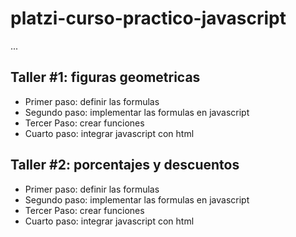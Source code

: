 # platzi-curso-practico-javascript

...

## Taller #1: figuras geometricas

- Primer paso: definir las formulas
- Segundo paso: implementar las formulas en javascript
- Tercer Paso: crear funciones
- Cuarto paso: integrar javascript con html


## Taller #2: porcentajes y descuentos 

- Primer paso: definir las formulas
- Segundo paso: implementar las formulas en javascript
- Tercer Paso: crear funciones
- Cuarto paso: integrar javascript con html
